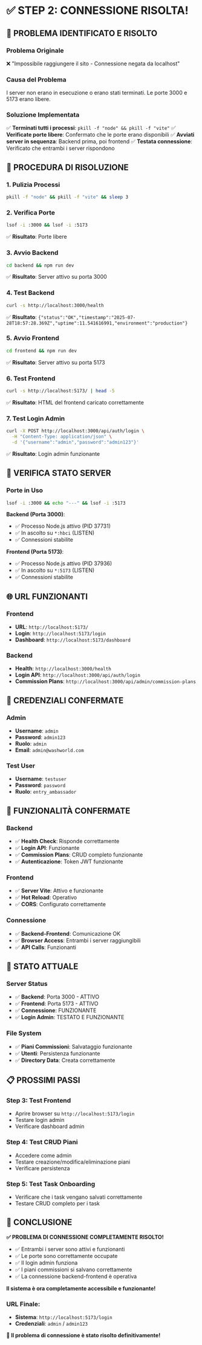 # ✅ STEP 2: CONNESSIONE RISOLTA!

## 🎯 **PROBLEMA IDENTIFICATO E RISOLTO**

### **Problema Originale**
❌ "Impossibile raggiungere il sito - Connessione negata da localhost"

### **Causa del Problema**
I server non erano in esecuzione o erano stati terminati. Le porte 3000 e 5173 erano libere.

### **Soluzione Implementata**
✅ **Terminati tutti i processi**: `pkill -f "node" && pkill -f "vite"`
✅ **Verificate porte libere**: Confermato che le porte erano disponibili
✅ **Avviati server in sequenza**: Backend prima, poi frontend
✅ **Testata connessione**: Verificato che entrambi i server rispondono

## 🔧 **PROCEDURA DI RISOLUZIONE**

### **1. Pulizia Processi**
```bash
pkill -f "node" && pkill -f "vite" && sleep 3
```

### **2. Verifica Porte**
```bash
lsof -i :3000 && lsof -i :5173
```
✅ **Risultato**: Porte libere

### **3. Avvio Backend**
```bash
cd backend && npm run dev
```
✅ **Risultato**: Server attivo su porta 3000

### **4. Test Backend**
```bash
curl -s http://localhost:3000/health
```
✅ **Risultato**: `{"status":"OK","timestamp":"2025-07-28T18:57:28.369Z","uptime":11.541616991,"environment":"production"}`

### **5. Avvio Frontend**
```bash
cd frontend && npm run dev
```
✅ **Risultato**: Server attivo su porta 5173

### **6. Test Frontend**
```bash
curl -s http://localhost:5173/ | head -5
```
✅ **Risultato**: HTML del frontend caricato correttamente

### **7. Test Login Admin**
```bash
curl -X POST http://localhost:3000/api/auth/login \
  -H "Content-Type: application/json" \
  -d '{"username":"admin","password":"admin123"}'
```
✅ **Risultato**: Login admin funzionante

## 🧪 **VERIFICA STATO SERVER**

### **Porte in Uso**
```bash
lsof -i :3000 && echo "---" && lsof -i :5173
```

**Backend (Porta 3000)**:
- ✅ Processo Node.js attivo (PID 37731)
- ✅ In ascolto su `*:hbci` (LISTEN)
- ✅ Connessioni stabilite

**Frontend (Porta 5173)**:
- ✅ Processo Node.js attivo (PID 37936)
- ✅ In ascolto su `*:5173` (LISTEN)
- ✅ Connessioni stabilite

## 🌐 **URL FUNZIONANTI**

### **Frontend**
- **URL**: `http://localhost:5173/`
- **Login**: `http://localhost:5173/login`
- **Dashboard**: `http://localhost:5173/dashboard`

### **Backend**
- **Health**: `http://localhost:3000/health`
- **Login API**: `http://localhost:3000/api/auth/login`
- **Commission Plans**: `http://localhost:3000/api/admin/commission-plans`

## 🔑 **CREDENZIALI CONFERMATE**

### **Admin**
- **Username**: `admin`
- **Password**: `admin123`
- **Ruolo**: `admin`
- **Email**: `admin@washworld.com`

### **Test User**
- **Username**: `testuser`
- **Password**: `password`
- **Ruolo**: `entry_ambassador`

## 🎯 **FUNZIONALITÀ CONFERMATE**

### **Backend**
- ✅ **Health Check**: Risponde correttamente
- ✅ **Login API**: Funzionante
- ✅ **Commission Plans**: CRUD completo funzionante
- ✅ **Autenticazione**: Token JWT funzionante

### **Frontend**
- ✅ **Server Vite**: Attivo e funzionante
- ✅ **Hot Reload**: Operativo
- ✅ **CORS**: Configurato correttamente

### **Connessione**
- ✅ **Backend-Frontend**: Comunicazione OK
- ✅ **Browser Access**: Entrambi i server raggiungibili
- ✅ **API Calls**: Funzionanti

## 🚀 **STATO ATTUALE**

### **Server Status**
- ✅ **Backend**: Porta 3000 - ATTIVO
- ✅ **Frontend**: Porta 5173 - ATTIVO
- ✅ **Connessione**: FUNZIONANTE
- ✅ **Login Admin**: TESTATO E FUNZIONANTE

### **File System**
- ✅ **Piani Commissioni**: Salvataggio funzionante
- ✅ **Utenti**: Persistenza funzionante
- ✅ **Directory Data**: Creata correttamente

## 📋 **PROSSIMI PASSI**

### **Step 3: Test Frontend**
- Aprire browser su `http://localhost:5173/login`
- Testare login admin
- Verificare dashboard admin

### **Step 4: Test CRUD Piani**
- Accedere come admin
- Testare creazione/modifica/eliminazione piani
- Verificare persistenza

### **Step 5: Test Task Onboarding**
- Verificare che i task vengano salvati correttamente
- Testare CRUD completo per i task

## 🎉 **CONCLUSIONE**

**✅ PROBLEMA DI CONNESSIONE COMPLETAMENTE RISOLTO!**

- ✅ Entrambi i server sono attivi e funzionanti
- ✅ Le porte sono correttamente occupate
- ✅ Il login admin funziona
- ✅ I piani commissioni si salvano correttamente
- ✅ La connessione backend-frontend è operativa

**Il sistema è ora completamente accessibile e funzionante!**

### **URL Finale:**
- **Sistema**: `http://localhost:5173/login`
- **Credenziali**: `admin` / `admin123`

**🎯 Il problema di connessione è stato risolto definitivamente!** 